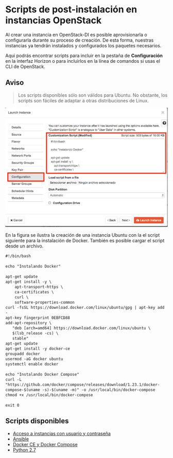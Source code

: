# Scripts de post-instalación en instancias OpenStack

Al crear una instancia en OpenStack-DI es posible aprovisionarla o configurarla durante su proceso de creación. De esta forma, nuestras instancias ya tendrán instalados y configurados los paquetes necesarios.
 
Aqui podrás encontrar scripts para incluir en la pestaña de **Configuración** en la interfaz Horizon o para incluirlos en la línea de comandos si usas el CLI de OpenStack.

## Aviso

> Los scripts disponibles sólo son válidos para Ubuntu. No obstante, los scripts son fáciles de adaptar a otras distribuciones de Linux.


![](configuracion.png)

En la figura se ilustra la creación de una instancia Ubuntu con la el script siguiente para la instalación de Docker. También es posible cargar el script desde un archivo.

```
#!/bin/bash

echo "Instalando Docker"

apt-get update
apt-get install -y \
    apt-transport-https \
    ca-certificates \
    curl \
    software-properties-common
curl -fsSL https://download.docker.com/linux/ubuntu/gpg | apt-key add -
apt-key fingerprint 0EBFCD88
add-apt-repository \
   "deb [arch=amd64] https://download.docker.com/linux/ubuntu \
   $(lsb_release -cs) \
   stable"
apt-get update
apt-get install -y docker-ce
groupadd docker
usermod -aG docker ubuntu
systemctl enable docker

echo "Instalando Docker Compose"
curl -L "https://github.com/docker/compose/releases/download/1.23.1/docker-compose-$(uname -s)-$(uname -m)" -o /usr/local/bin/docker-compose
chmod +x /usr/local/bin/docker-compose

exit 0
```

## Scripts disponibles

* [Acceso a instancias con usuario y contraseña](https://gist.github.com/ualmtorres/c3e7123d3e414e9e54ad4d3ee1051429)
* [Ansible](https://gist.github.com/ualmtorres/04f3044594663006a71da3bad848e676)
* [Docker CE y Docker Compose](https://gist.github.com/ualmtorres/dec19ebed2981459f8e5677979eb04c3)
* [Python 2.7](https://gist.github.com/ualmtorres/572bc7cdc54c8ab51471e30375e06c3b)
